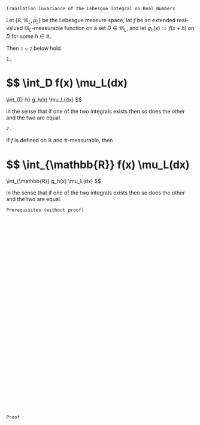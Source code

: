 ```
Translation Invariance of the Lebesgue Integral on Real Numbers
```
Let $(\mathbb{R}, \mathfrak{M}_L, \mu_L)$ be the Lebesgue measure space,
let $f$ be an extended real-valued $\mathfrak{M}_L$-measurable function on a set $D\in\mathfrak{M}_L$, and let $g_h(x):=f(x+h)$ on $D$ for some $h \in \mathbb{R}$.

Then `1` ~ `2` below hold.

`1.`

$$
\int_D f(x) \mu_L(dx)
=
\int_{D-h} g_h(x) \mu_L(dx)
$$

in the sense that if one of the two integrals exists then so does the other and the two are equal.

`2.`

If $f$ is defined on $\mathbb{R}$ and $\mathfrak{A}$-measurable, then

$$
\int_{\mathbb{R}} f(x) \mu_L(dx)
=
\int_{\mathbb{R}} g_h(x) \mu_L(dx)
$$

in the sense that if one of the two integrals exists then so does the other and the two are equal.

```
Prerequisites (without proof)
```

<br>
<br>
<br>
<br>
<br>
<br>
<br>
<br>
<br>
<br>
<br>
<br>
<br>
<br>
<br>
<br>
<br>
<br>
<br>
<br>
<br>
<br>
<br>
<br>
<br>
<br>
<br>
<br>
<br>
<br>


```
Proof
```
